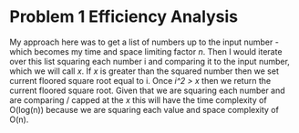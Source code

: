 # Problem 1 Efficiency Analysis

My approach here was to get a list of numbers up to the input number - which becomes my time and space limiting factor *n*.  Then I would iterate over this list squaring each number i and comparing it to the input number, which we will call *x*.  If *x* is greater than the squared number then we set current floored square root equal to i.  Once *i^2 > x* then we return the current floored square root.  Given that we are squaring each number and are comparing / capped at the *x* this will have the time complexity of O(log(n)) because we are squaring each value and space complexity of O(n).
